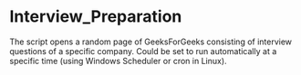 # Interview_Preparation
The script opens a random page of GeeksForGeeks consisting of interview questions of a specific company. Could be set to run automatically at a specific time (using Windows Scheduler or cron in Linux).
